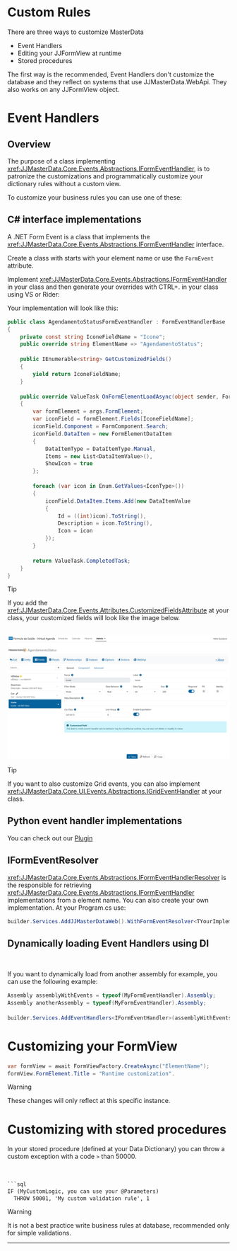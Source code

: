 # Custom Rules

There are three ways to customize MasterData

- Event Handlers
- Editing your JJFormView at runtime
- Stored procedures

The first way is the recommended, Event Handlers don't customize the database and they reflect on systems that use JJMasterData.WebApi. They also works on any JJFormView object.

# Event Handlers

## Overview
The purpose of a class implementing <xref:JJMasterData.Core.Events.Abstractions.IFormEventHandler>, is to patronize the customizations and programmatically customize your dictionary rules without a custom view.

To customize your business rules you can use one of these:

## C# interface implementations
A .NET Form Event is a class that implements the <xref:JJMasterData.Core.Events.Abstractions.IFormEventHandler> interface.

Create a class with starts with your element name or use the `FormEvent` attribute.

Implement <xref:JJMasterData.Core.Events.Abstractions.IFormEventHandler> in your class and then generate your overrides with CTRL+. in your class using VS or Rider:


Your implementation will look like this:
```cs
public class AgendamentoStatusFormEventHandler : FormEventHandlerBase
{
    private const string IconeFieldName = "Icone";
    public override string ElementName => "AgendamentoStatus";
    
    public IEnumerable<string> GetCustomizedFields()
    {
        yield return IconeFieldName;
    }
    
    public override ValueTask OnFormElementLoadAsync(object sender, FormElementLoadEventArgs args)
    {
        var formElement = args.FormElement;
        var iconField = formElement.Fields[IconeFieldName];
        iconField.Component = FormComponent.Search;
        iconField.DataItem = new FormElementDataItem
        {
            DataItemType = DataItemType.Manual,
            Items = new List<DataItemValue>(),
            ShowIcon = true
        };

        foreach (var icon in Enum.GetValues<IconType>())
        {
            iconField.DataItem.Items.Add(new DataItemValue
            {
                Id = ((int)icon).ToString(),
                Description = icon.ToString(),
                Icon = icon
            });
        }
        
        return ValueTask.CompletedTask;
    }
}
```


> [!TIP] 
> If you add the <xref:JJMasterData.Core.Events.Attributes.CustomizedFieldsAttribute> at your class, your customized fields will look like the image below.

<br>
<img alt="Customized Fields" src="../media/CustomizedFieldsAttribute.png"/>

> [!TIP] 
> If you want to also customize Grid events, you can also implement <xref:JJMasterData.Core.UI.Events.Abstractions.IGridEventHandler> at your class.


## Python event handler implementations
You can check out our [Plugin](plugins/python.md)

## IFormEventResolver

<xref:JJMasterData.Core.Events.Abstractions.IFormEventHandlerResolver> is the responsible for retrieving <xref:JJMasterData.Core.Events.Abstractions.IFormEventHandler> implementations from a element name.
You can also create your own implementation.
At your Program.cs use:
```cs
builder.Services.AddJJMasterDataWeb().WithFormEventResolver<TYourImplementation>();
```

## Dynamically loading Event Handlers using DI

<br>

If you want to dynamically load from another assembly for example, you can use the following example:
```cs
Assembly assemblyWithEvents = typeof(MyFormEventHandler).Assembly;
Assembly anotherAssembly = typeof(MyFormEventHandler).Assembly;

builder.Services.AddEventHandlers<IFormEventHandler>(assemblyWithEvents, anotherAssembly);

```

# Customizing your FormView

```cs
var formView = await FormViewFactory.CreateAsync("ElementName");
formView.FormElement.Title = "Runtime customization".
```

> [!WARNING]
> These changes will only reflect at this specific instance.



# Customizing with stored procedures

In your stored procedure (defined at your Data Dictionary) you can throw a custom exception with a code `>` than 50000.

```


```sql
IF (MyCustomLogic, you can use your @Parameters)
  THROW 50001, 'My custom validation rule', 1
```

> [!WARNING] 
> It is not a best practice write business rules at database, recommended only for simple validations.

---

